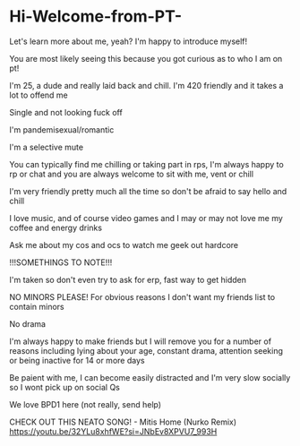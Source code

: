 # Hi-Welcome-from-PT-
Let's learn more about me, yeah? I'm happy to introduce myself!

You are most likely seeing this because you got curious as to who I am on pt!

I'm 25, a dude and really laid back and chill. I'm 420 friendly and it takes a lot to offend me

Single and not looking fuck off

I'm pandemisexual/romantic

I'm a selective mute

You can typically find me chilling or taking part in rps, I'm always happy to rp or chat and you are always welcome to sit with me, vent or chill

I'm very friendly pretty much all the time so don't be afraid to say hello and chill

I love music, and of course video games and I may or may not love me my coffee and energy drinks

Ask me about my cos and ocs to watch me geek out hardcore

!!!SOMETHINGS TO NOTE!!!

I'm taken so don't even try to ask for erp, fast way to get hidden

NO MINORS PLEASE! For obvious reasons I don't want my friends list to contain minors

No drama

I'm always happy to make friends but I will remove you for a number of reasons including lying about your age, constant drama, attention seeking or being inactive for 14 or more days

Be paient with me, I can become easily distracted and I'm very slow socially so I wont pick up on social Qs

We love BPD1 here (not really, send help)


CHECK OUT THIS NEATO SONG! - Mitis Home (Nurko Remix)
https://youtu.be/32YLu8xhfWE?si=JNbEv8XPVU7_993H
